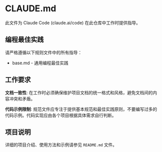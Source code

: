 # CLAUDE.md

此文件为 Claude Code (claude.ai/code) 在此仓库中工作时提供指导。

## 编程最佳实践

请严格遵循以下规则文件中的所有指导：
- base.md - 通用编程最佳实践

## 工作要求

**文档一致性**: 在工作时必须确保维护项目文档的统一格式和风格，避免文档间的内容冲突和矛盾。

**代码示例限制**: 规范文件应专注于提供基本规范和最佳实践原则，不要编写过多的代码示例。代码实现应由各个项目根据具体需求自行判断。

## 项目说明

详细的项目介绍、使用方法和示例请参见 `README.md` 文件。